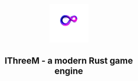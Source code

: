 <div align="center">
  <a href="https://ithreem.com/">
    <img src="pics/logo.png" width="128" height="128" alt="IThreeM" />
  </a>
  <h1>IThreeM - a modern Rust game engine</h1>
</div>